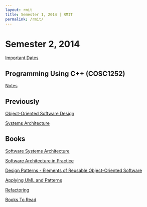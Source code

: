 ```yaml
---
layout: rmit
title: Semester 1, 2014 | RMIT
permalink: /rmit/
---
```


Semester 2, 2014
================

[Important Dates](http://www.rmit.edu.au/students/he2014dates)

Programming Using C++ (COSC1252)
--------------------------------

[Notes](cpp/notes/)

Previously
----------

[Object-Oriented Software Design](oosd/notes/)

[Systems Architecture](systems-architecture/notes/)

Books
-----

[Software Systems Architecture](books/software-systems-architecture/)

[Software Architecture in Practice](books/software-architecture-in-practice/)

[Design Patterns - Elements of Reusable Object-Oriented Software](books/design-patterns/)

[Applying UML and Patterns](books/applying-uml-patterns/)

[Refactoring](books/refactoring/)

[Books To Read](books/#BooksToRead)